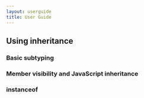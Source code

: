```yaml
---
layout: userguide
title: User Guide
---
```

## Using inheritance

### Basic subtyping

### Member visibility and JavaScript inheritance

### instanceof